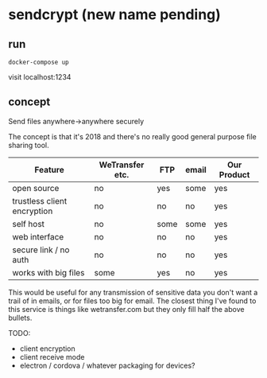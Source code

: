 # sendcrypt (new name pending)

## run

```
docker-compose up
```

visit localhost:1234

## concept

Send files anywhere->anywhere securely

The concept is that it's 2018 and there's no really good general purpose file sharing tool.

| Feature | WeTransfer etc. | FTP | email | Our Product |
| --- | --- | --- | --- | --- |
| open source | no | yes | some | yes |
| trustless client encryption | no | no | no | yes |
| self host | no | some | some | yes |
| web interface | no | no | no | yes |
| secure link / no auth | no | no | no | yes |
| works with big files | some | yes | no | yes |

This would be useful for any transmission of sensitive data you don't want a trail of in emails, or for files too big for email. The closest thing I've found to this service is things like wetransfer.com but they only fill half the above bullets.

TODO: 
  - client encryption
  - client receive mode
  - electron / cordova / whatever packaging for devices?
